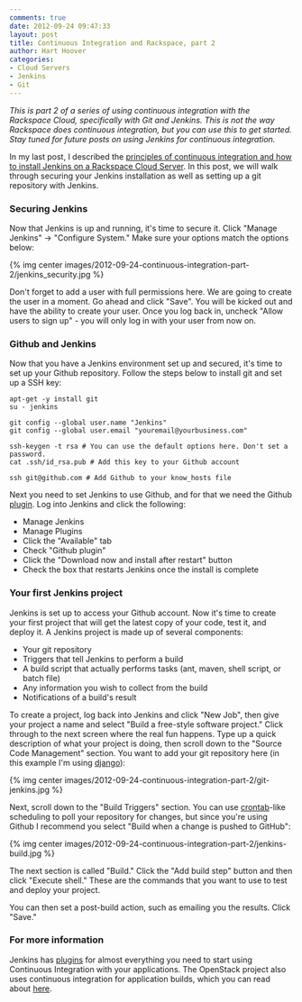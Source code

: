 ```yaml
---
comments: true
date: 2012-09-24 09:47:33
layout: post
title: Continuous Integration and Rackspace, part 2
author: Hart Hoover
categories:
- Cloud Servers
- Jenkins
- Git
---
```


_This is part 2 of a series of using continuous integration with the Rackspace Cloud, specifically with Git and Jenkins. This is not the way Rackspace does continuous integration, but you can use this to get started. Stay tuned for future posts on using Jenkins for continuous integration._

In my last post, I described the [principles of continuous integration and how to install Jenkins on a Rackspace Cloud Server](http://devops.rackspace.com/continuous-integration-part-1.html). In this post, we will walk through securing your Jenkins installation as well as setting up a git repository with Jenkins.
<!-- more -->

### Securing Jenkins


Now that Jenkins is up and running, it's time to secure it. Click "Manage Jenkins" -> "Configure System." Make sure your options match the options below:

{% img center images/2012-09-24-continuous-integration-part-2/jenkins_security.jpg %}

Don't forget to add a user with full permissions here. We are going to create the user in a moment. Go ahead and click "Save". You will be kicked out and have the ability to create your user. Once you log back in, uncheck "Allow users to sign up" - you will only log in with your user from now on.

### Github and Jenkins

Now that you have a Jenkins environment set up and secured, it's time to set up your Github repository. Follow the steps below to install git and set up a SSH key:
    
    apt-get -y install git
    su - jenkins
    
    git config --global user.name "Jenkins"
    git config --global user.email "youremail@yourbusiness.com"
    
    ssh-keygen -t rsa # You can use the default options here. Don't set a password.
    cat .ssh/id_rsa.pub # Add this key to your Github account
    
    ssh git@github.com # Add Github to your know_hosts file

Next you need to set Jenkins to use Github, and for that we need the Github [plugin](https://wiki.jenkins-ci.org/display/JENKINS/Github+Plugin). Log into Jenkins and click the following:

* Manage Jenkins
* Manage Plugins
* Click the "Available" tab
* Check "Github plugin"
* Click the "Download now and install after restart" button
* Check the box that restarts Jenkins once the install is complete

### Your first Jenkins project

Jenkins is set up to access your Github account. Now it's time to create your first project that will get the latest copy of your code, test it, and deploy it. A Jenkins project is made up of several components:

* Your git repository
* Triggers that tell Jenkins to perform a build
* A build script that actually performs tasks (ant, maven, shell script, or batch file)
* Any information you wish to collect from the build
* Notifications of a build's result

To create a project, log back into Jenkins and click "New Job", then give your project a name and select "Build a free-style software project." Click through to the next screen where the real fun happens. Type up a quick description of what your project is doing, then scroll down to the "Source Code Management" section. You want to add your git repository here (in this example I'm using [django](https://www.djangoproject.com/)):

{% img center images/2012-09-24-continuous-integration-part-2/git-jenkins.jpg %}

Next, scroll down to the "Build Triggers" section. You can use [crontab](http://www.thegeekstuff.com/2009/06/15-practical-crontab-examples/)-like scheduling to poll your repository for changes, but since you're using Github I recommend you select "Build when a change is pushed to GitHub":

{% img center images/2012-09-24-continuous-integration-part-2/jenkins-build.jpg %}

The next section is called "Build." Click the "Add build step" button and then click "Execute shell." These are the commands that you want to use to test and deploy your project.

You can then set a post-build action, such as emailing you the results. Click "Save."

### For more information

Jenkins has [plugins](https://wiki.jenkins-ci.org/display/JENKINS/Plugins) for almost everything you need to start using Continuous Integration with your applications. The OpenStack project also uses continuous integration for application builds, which you can read about [here](http://ci.openstack.org/).
